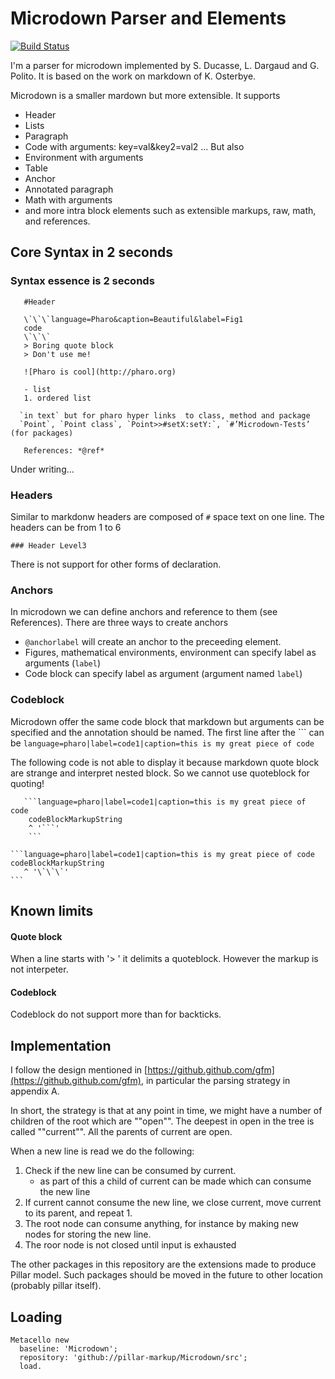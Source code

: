 # Microdown Parser and Elements

[![Build Status](https://travis-ci.com/pillar-markup/Microdown.svg?branch=master)](https://travis-ci.com/pillar-markup/Microdown)

I'm a parser for microdown implemented by S. Ducasse, L. Dargaud and G. Polito. It is based on the work on markdown of K. Osterbye. 

Microdown is a smaller mardown but more extensible. 
It supports
- Header
- Lists
- Paragraph
- Code with arguments: key=val&key2=val2
...
But also 
- Environment with arguments
- Table
- Anchor
- Annotated paragraph
- Math with arguments
- and more intra block elements such as extensible markups, raw, math, and references.

## Core Syntax in 2 seconds
### Syntax essence is 2 seconds

```
   #Header

   \`\`\`language=Pharo&caption=Beautiful&label=Fig1
   code
   \`\`\`
   > Boring quote block 
   > Don't use me!

   ![Pharo is cool](http://pharo.org)

   - list
   1. ordered list 

  `in text` but for pharo hyper links  to class, method and package
  `Point`, `Point class`, `Point>>#setX:setY:`, `#’Microdown-Tests’ (for packages)

   References: *@ref*
```

Under writing...

### Headers
Similar to markdonw headers are composed of `#` space text on one line.
The headers can be from 1 to 6

```
### Header Level3
```
There is not support for other forms of declaration. 

### Anchors
In microdown we can define anchors and reference to them (see References).
There are three ways to create anchors

- `@anchorlabel` will create an anchor to the preceeding element. 
- Figures, mathematical environments, environment can specify label as arguments (`label`)
- Code block can specify label as argument (argument named `label`)

### Codeblock

Microdown offer the same code block that markdown but arguments can be specified and the annotation should be named. The first line after the \`\`\` can be `language=pharo|label=code1|caption=this is my great piece of code`

The following code is not able to display it because markdown quote block are strange and interpret nested block. So we cannot use quoteblock for quoting!

``` 
   ```language=pharo|label=code1|caption=this is my great piece of code
    codeBlockMarkupString
    ^ '```'
    ```
```
````
```language=pharo|label=code1|caption=this is my great piece of code
codeBlockMarkupString
   ^ '\`\`\`'
```
````



## Known limits

#### Quote block
When a line starts with '> ' it delimits a quoteblock.
However the markup is not interpeter. 

#### Codeblock 
Codeblock do not support more than for backticks.

## Implementation
I follow the design mentioned in [https://github.github.com/gfm](https://github.github.com/gfm), in particular the parsing strategy in appendix A.

In short, the strategy is that at any point in time, we might have a number of children of the root which are ""open"". The deepest in open in the tree is called ""current"". All the parents of current are open. 

When a new line is read we do the following:

1. Check if the new line can be consumed by current.
	- as part of this a child of current can be made which can consume the new line
2. If current cannot consume the new line, we close current, move current to its parent, and repeat 1.
3. The root node can consume anything, for instance by making new nodes for storing the new line.
4. The roor node is not closed until input is exhausted

The other packages in this repository are the extensions made to produce Pillar model. 
Such packages should be moved in the future to other location (probably pillar itself).

## Loading

```
Metacello new
  baseline: 'Microdown';
  repository: 'github://pillar-markup/Microdown/src';
  load.
```
